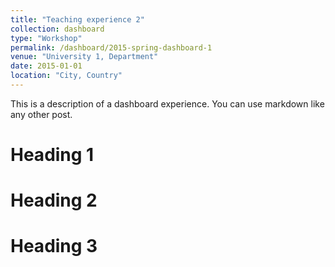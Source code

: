 ```yaml
---
title: "Teaching experience 2"
collection: dashboard
type: "Workshop"
permalink: /dashboard/2015-spring-dashboard-1
venue: "University 1, Department"
date: 2015-01-01
location: "City, Country"
---
```


This is a description of a dashboard experience. You can use markdown like any other post.

Heading 1
======

Heading 2
======

Heading 3
======
